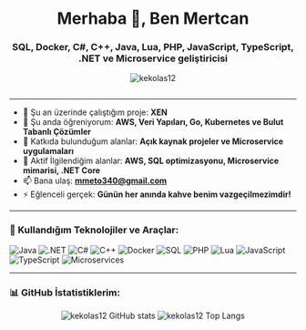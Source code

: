 <h1 align="center">Merhaba 👋, Ben Mertcan</h1>
<h3 align="center">SQL, Docker, C#, C++, Java, Lua, PHP, JavaScript, TypeScript, .NET ve Microservice geliştiricisi</h3>

<p align="center">
  <img src="https://komarev.com/ghpvc/?username=kekolas12&label=Profil%20Görüntüleme&color=0e75b6&style=flat" alt="kekolas12" />
</p>

<p align="center">
  <a href="https://twitter.com/" target="blank">
    <img src="https://img.shields.io/twitter/follow/?logo=twitter&style=for-the-badge" alt="" />
  </a>
</p>

---

- 🔭 Şu an üzerinde çalıştığım proje: **XEN**
- 🌱 Şu anda öğreniyorum: **AWS, Veri Yapıları, Go, Kubernetes ve Bulut Tabanlı Çözümler**
- 👯 Katkıda bulunduğum alanlar: **Açık kaynak projeler ve Microservice uygulamaları**
- 💬 Aktif İlgilendiğim alanlar: **AWS, SQL optimizasyonu, Microservice mimarisi, .NET Core**
- 📫 Bana ulaş: **mmeto340@gmail.com**
- ⚡ Eğlenceli gerçek: **Günün her anında kahve benim vazgeçilmezimdir!**

---

### 🚀 Kullandığım Teknolojiler ve Araçlar:
<p align="left">
  <img src="https://img.shields.io/badge/Java-ED8B00?style=for-the-badge&logo=java&logoColor=white" alt="Java" />
  <img src="https://img.shields.io/badge/.NET-512BD4?style=for-the-badge&logo=dotnet&logoColor=white" alt=".NET" />
  <img src="https://img.shields.io/badge/C%23-239120?style=for-the-badge&logo=csharp&logoColor=white" alt="C#" />
  <img src="https://img.shields.io/badge/C++-00599C?style=for-the-badge&logo=cplusplus&logoColor=white" alt="C++" />
  <img src="https://img.shields.io/badge/Docker-2496ED?style=for-the-badge&logo=docker&logoColor=white" alt="Docker" />
  <img src="https://img.shields.io/badge/SQL-4479A1?style=for-the-badge&logo=postgresql&logoColor=white" alt="SQL" />
  <img src="https://img.shields.io/badge/PHP-777BB4?style=for-the-badge&logo=php&logoColor=white" alt="PHP" />
  <img src="https://img.shields.io/badge/Lua-2C2D72?style=for-the-badge&logo=lua&logoColor=white" alt="Lua" />
  <img src="https://img.shields.io/badge/JavaScript-F7DF1E?style=for-the-badge&logo=javascript&logoColor=black" alt="JavaScript" />
  <img src="https://img.shields.io/badge/TypeScript-007ACC?style=for-the-badge&logo=typescript&logoColor=white" alt="TypeScript" />
  <img src="https://img.shields.io/badge/Microservices-FF6F00?style=for-the-badge" alt="Microservices" />
</p>

---

### 📊 GitHub İstatistiklerim:
<p align="center">
  <img src="https://github-readme-stats.vercel.app/api?username=kekolas12&show_icons=true&theme=radical" alt="kekolas12 GitHub stats" />
  <img src="https://github-readme-stats.vercel.app/api/top-langs/?username=kekolas12&layout=compact&theme=radical" alt="kekolas12 Top Langs" />
</p>
